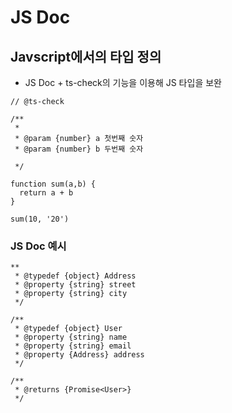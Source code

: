 # JS Doc

## Javscript에서의 타입 정의
- JS Doc + ts-check의 기능을 이용해 JS 타입을 보완
```
// @ts-check

/**
 *
 * @param {number} a 첫번째 숫자
 * @param {number} b 두번째 숫자

 */

function sum(a,b) {
  return a + b
}

sum(10, '20')
```

### JS Doc 예시
```
**
 * @typedef {object} Address
 * @property {string} street
 * @property {string} city
 */

/**
 * @typedef {object} User
 * @property {string} name
 * @property {string} email
 * @property {Address} address
 */

/**
 * @returns {Promise<User>}
 */
```
